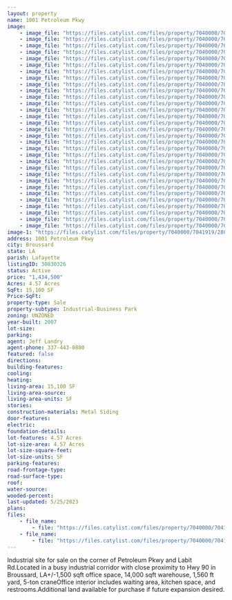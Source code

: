 ```yaml
---
layout: property
name: 1001 Petroleum Pkwy
image:
    - image_file: "https://files.catylist.com/files/property/7040000/7041919/28032362_1001Petroleum_1.jpg"
    - image_file: "https://files.catylist.com/files/property/7040000/7041919/28032363_1001Petroleum_2.jpg"
    - image_file: "https://files.catylist.com/files/property/7040000/7041919/28032365_1001Petroleum_5a.jpg"
    - image_file: "https://files.catylist.com/files/property/7040000/7041919/28032366_1001Petroleum_6.jpg"
    - image_file: "https://files.catylist.com/files/property/7040000/7041919/28032367_1001Petroleum_7a.jpg"
    - image_file: "https://files.catylist.com/files/property/7040000/7041919/28032377_1001Petroleum_8.jpg"
    - image_file: "https://files.catylist.com/files/property/7040000/7041919/28032378_1001Petroleum_9.jpg"
    - image_file: "https://files.catylist.com/files/property/7040000/7041919/28032396_PetroleumEXT_2.jpg"
    - image_file: "https://files.catylist.com/files/property/7040000/7041919/28032397_PetroleumEXT_3.jpg"
    - image_file: "https://files.catylist.com/files/property/7040000/7041919/28032398_PetroleumEXT_5.jpg"
    - image_file: "https://files.catylist.com/files/property/7040000/7041919/28032399_PetroleumEXT_6.jpg"
    - image_file: "https://files.catylist.com/files/property/7040000/7041919/28032400_PetroleumEXT_7.jpg"
    - image_file: "https://files.catylist.com/files/property/7040000/7041919/28032401_PetroleumEXT_8.jpg"
    - image_file: "https://files.catylist.com/files/property/7040000/7041919/28032402_PetroleumEXT_10.jpg"
    - image_file: "https://files.catylist.com/files/property/7040000/7041919/28032424_PetroleumEXT_12.jpg"
    - image_file: "https://files.catylist.com/files/property/7040000/7041919/28032425_PetroleumEXT_13.jpg"
    - image_file: "https://files.catylist.com/files/property/7040000/7041919/28032426_PetroleumINT_1.jpg"
    - image_file: "https://files.catylist.com/files/property/7040000/7041919/28032427_PetroleumINT_2.jpg"
    - image_file: "https://files.catylist.com/files/property/7040000/7041919/28032428_PetroleumINT_3.jpg"
    - image_file: "https://files.catylist.com/files/property/7040000/7041919/28032429_PetroleumINT_4.jpg"
    - image_file: "https://files.catylist.com/files/property/7040000/7041919/28032430_PetroleumINT_5.jpg"
    - image_file: "https://files.catylist.com/files/property/7040000/7041919/28032432_PetroleumINT_6.jpg"
    - image_file: "https://files.catylist.com/files/property/7040000/7041919/28032433_PetroleumINT_7.jpg"
    - image_file: "https://files.catylist.com/files/property/7040000/7041919/28032434_PetroleumINT_8.jpg"
    - image_file: "https://files.catylist.com/files/property/7040000/7041919/28032435_PetroleumINT_9.jpg"
    - image_file: "https://files.catylist.com/files/property/7040000/7041919/28032436_PetroleumINT_11.jpg"
    - image_file: "https://files.catylist.com/files/property/7040000/7041919/28032437_PetroleumINT_12.jpg"
    - image_file: "https://files.catylist.com/files/property/7040000/7041919/28032438_PetroleumINT_13.jpg"
    - image_file: "https://files.catylist.com/files/property/7040000/7041919/28032439_PetroleumINT_16.jpg"
    - image_file: "https://files.catylist.com/files/property/7040000/7041919/28032440_PetroleumINT_17.jpg"
    - image_file: "https://files.catylist.com/files/property/7040000/7041919/28051660_Flyer_1___1001_Petroleum_Pkwy.png"
image-1: "https://files.catylist.com/files/property/7040000/7041919/28032364_1001Petroleum_4a.jpg"
address: 1001 Petroleum Pkwy
city: Broussard
state: LA
parish: Lafayette
listingID: 30830326
status: Active
price: "1,434,500"
Acres: 4.57 Acres
SqFt: 15,100 SF
Price-SqFt:
property-type: Sale
property-subtype: Industrial-Business Park
zoning: UNZONED
year-built: 2007
lot-size:
parking:
agent: Jeff Landry
agent-phone: 337-443-0880
featured: false
directions:
building-features:
cooling:
heating:
living-area: 15,100 SF
living-area-source:
living-area-units: SF
stories:
construction-materials: Metal Siding
door-features:
electric:
foundation-details:
lot-features: 4.57 Acres
lot-size-area: 4.57 Acres
lot-size-square-feet:
lot-size-units: SF
parking-features:
road-frontage-type:
road-surface-type:
roof:
water-source:
wooded-percent:
last-updated: 5/25/2023
plans:
files:
    - file_name: 
        - file: "https://files.catylist.com/files/property/7040000/7041919/raw_28035472_Flyer___1001_Petroleum_Pkwy___JeffColliersCompressed.pdf"
    - file_name: 
        - file: "https://files.catylist.com/files/property/7040000/7041919/raw_28037226_Flood____1001_Petroleum_Pkwy___JeffColliers.pdf"
---
```

Industrial site for sale on the corner of Petroleum Pkwy and Labit Rd.Located in a busy industrial corridor with close proximity to Hwy 90 in Broussard, LA+/-1,500 sqft office space, 14,000 sqft warehouse, 1,560 ft yard, 5-ton craneOffice interior includes waiting area, kitchen space, and restrooms.Additional land available for purchase if future expansion desired.
